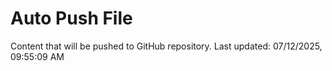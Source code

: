 # Auto Push File

Content that will be pushed to GitHub repository.
Last updated: 07/12/2025, 09:55:09 AM